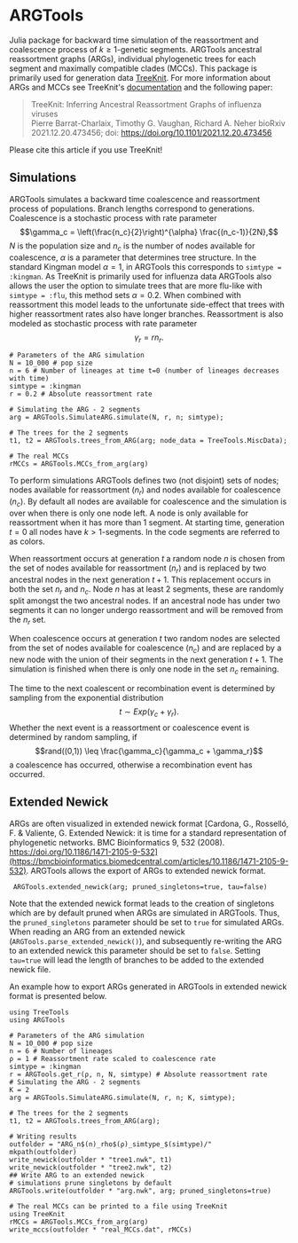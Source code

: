 # ARGTools

Julia package for backward time simulation of the reassortment and coalescence process of $k \geq 1$-genetic segments. ARGTools ancestral reassortment graphs (ARGs), individual phylogenetic trees for each segment and maximally compatible clades (MCCs). This package is primarily used for generation data [TreeKnit](https://pierrebarrat.github.io/TreeKnit.jl). For more information about ARGs and MCCs see TreeKnit's [documentation](https://pierrebarrat.github.io/TreeKnit.jl/) and the following paper:

> TreeKnit: Inferring Ancestral Reassortment Graphs of influenza viruses   
> Pierre Barrat-Charlaix, Timothy G. Vaughan, Richard A. Neher
> bioRxiv 2021.12.20.473456; doi: https://doi.org/10.1101/2021.12.20.473456

Please cite this article if you use TreeKnit! 

## Simulations

ARGTools simulates a backward time coalescence and reassortment process of populations. Branch lengths correspond to generations. Coalescence is a stochastic process with rate parameter 
$$\gamma_c = \left(\frac{n_c}{2}\right)^{\alpha} \frac{(n_c-1)}{2N},$$
$N$ is the population size and $n_c$ is the number of nodes available for coalescence, $\alpha$ is a parameter that determines tree structure. In the standard Kingman model $\alpha = 1$, in ARGTools this corresponds to `simtype = :kingman`. As TreeKnit is primarily used for influenza data ARGTools also allows the user the option to simulate trees that are more flu-like with `simtype = :flu`, this method sets $\alpha = 0.2$. When combined with reassortment this model leads to the unfortunate side-effect that trees with higher reassortment rates also have longer branches. Reassortment is also modeled as stochastic process with rate parameter $$\gamma_r = r n_r.$$

```
# Parameters of the ARG simulation
N = 10_000 # pop size
n = 6 # Number of lineages at time t=0 (number of lineages decreases with time)
simtype = :kingman
r = 0.2 # Absolute reassortment rate

# Simulating the ARG - 2 segments
arg = ARGTools.SimulateARG.simulate(N, r, n; simtype);

# The trees for the 2 segments
t1, t2 = ARGTools.trees_from_ARG(arg; node_data = TreeTools.MiscData);

# The real MCCs
rMCCs = ARGTools.MCCs_from_arg(arg)
```

To perform simulations ARGTools defines two (not disjoint) sets of nodes; nodes available for reassortment ($n_r$) and nodes available for coalescence ($n_c$). By default all nodes are available for coalescence and the simulation is over when there is only one node left. A node is only available for reassortment when it has more than 1 segment. At starting time, generation $t=0$ all nodes have $k>1$-segments. In the code segments are referred to as colors. 

When reassortment occurs at generation $t$ a random node $n$ is chosen from the set of nodes available for reassortment ($n_r$) and is replaced by two ancestral nodes in the next generation $t+1$. This replacement occurs in both the set $n_r$ and $n_c$. Node $n$ has at least $2$ segments, these are randomly split amongst the two ancestral nodes. If an ancestral node has under two segments it can no longer undergo reassortment and will be removed from the $n_r$ set. 

When coalescence occurs at generation $t$ two random nodes are selected from the set of nodes available for coalescence ($n_c$) and are replaced by a new node with the union of their segments in the next generation $t+1$. The simulation is finished when there is only one node in the set $n_c$ remaining. 

The time to the next coalescent or recombination event is determined by sampling from the exponential distribution $$t \sim Exp(\gamma_c + \gamma_r).$$ Whether the next event is a reassortment or coalescence event is determined by random sampling, if $$rand((0,1)) \leq \frac{\gamma_c}{\gamma_c + \gamma_r}$$ a coalescence has occurred, otherwise a recombination event has occurred.  

## Extended Newick 

ARGs are often visualized in extended newick format [Cardona, G., Rosselló, F. & Valiente, G. Extended Newick: it is time for a standard representation of phylogenetic networks. BMC Bioinformatics 9, 532 (2008). https://doi.org/10.1186/1471-2105-9-532](https://bmcbioinformatics.biomedcentral.com/articles/10.1186/1471-2105-9-532). 
ARGTools allows the export of ARGs to extended newick format. 

```
 ARGTools.extended_newick(arg; pruned_singletons=true, tau=false)
```
Note that the extended newick format leads to the creation of singletons which are by default pruned when ARGs are simulated in ARGTools. Thus, the `pruned_singletons` parameter should be set to `true` for simulated ARGs. When reading an ARG from an extended newick (`ARGTools.parse_extended_newick()`), and subsequently re-writing the ARG to an extended newick this parameter should be set to `false`. Setting `tau=true` will lead the length of branches to be added to the extended newick file.

An example how to export ARGs generated in ARGTools in extended newick format is presented below. 
```
using TreeTools
using ARGTools

# Parameters of the ARG simulation
N = 10_000 # pop size
n = 6 # Number of lineages
ρ = 1 # Reassortment rate scaled to coalescence rate
simtype = :kingman
r = ARGTools.get_r(ρ, n, N, simtype) # Absolute reassortment rate
# Simulating the ARG - 2 segments
K = 2
arg = ARGTools.SimulateARG.simulate(N, r, n; K, simtype);

# The trees for the 2 segments
t1, t2 = ARGTools.trees_from_ARG(arg);

# Writing results
outfolder = "ARG_n$(n)_rho$(ρ)_simtype_$(simtype)/"
mkpath(outfolder)
write_newick(outfolder * "tree1.nwk", t1)
write_newick(outfolder * "tree2.nwk", t2)
## Write ARG to an extended newick
# simulations prune singletons by default
ARGTools.write(outfolder * "arg.nwk", arg; pruned_singletons=true)

# The real MCCs can be printed to a file using TreeKnit
using TreeKnit
rMCCs = ARGTools.MCCs_from_arg(arg)
write_mccs(outfolder * "real_MCCs.dat", rMCCs)
```